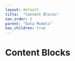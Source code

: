```yaml
---
layout: default
title:  "Content Blocks"
nav_order: 2
parent: "Data Models"
has_children: true
---
```


# Content Blocks

